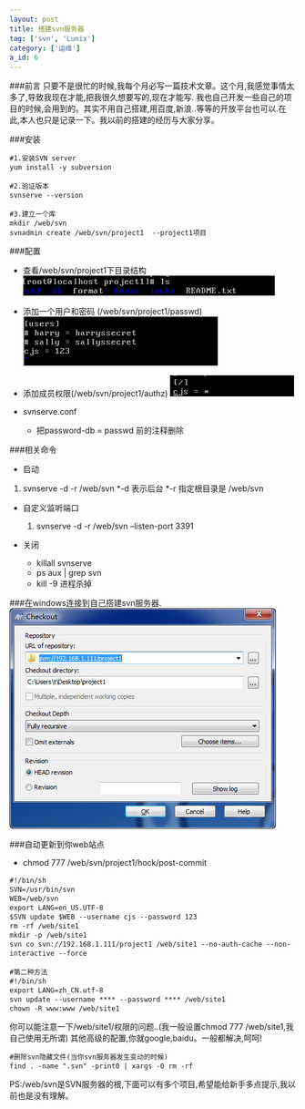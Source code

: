 ```yaml
---
layout: post
title: 搭建svn服务器
tag: ['svn', 'Lunix']
category: ['运维']
a_id: 6
---
```

	
###前言
只要不是很忙的时候,我每个月必写一篇技术文章。这个月,我感觉事情太多了,导致我现在才能,把我很久想要写的,现在才能写.
我也自己开发一些自己的项目的时候,会用到的。其实不用自己搭建,用百度,新浪..等等的开放平台也可以.在此,本人也只是记录一下。我以前的搭建的经历与大家分享。

###安装

```shell
#1.安装SVN server
yum install -y subversion
           
#2.验证版本
svnserve --version
           
#3.建立一个库
mkdir /web/svn
svnadmin create /web/svn/project1  --project1项目
```

###配置
- 查看/web/svn/project1下目录结构
	[![20140529132847.jpg](/resources/project/svn/20140529132847.jpg)](/resources/project/svn/20140529132847.jpg)

- 添加一个用户和密码 (/web/svn/project1/passwd)
	[![20140529133511.jpg](/resources/project/svn/20140529133511.jpg)](/resources/project/svn/20140529133511.jpg)

- 添加成员权限(/web/svn/project1/authz)
	[![20140529133511.jpg](/resources/project/svn/20140529134804.jpg)](/resources/project/svn/20140529134804.jpg)

- svnserve.conf
	- 把password-db = passwd 前的注释删除

###相关命令

- 启动 

 1) svnserve -d -r /web/svn
  *-d 表示后台
  *-r 指定根目录是 /web/svn

- 自定义监听端口
  1) svnserve -d -r /web/svn –listen-port 3391
  
- 关闭
  * killall svnserve
  * ps aux | grep svn
  * kill -9 进程杀掉

###在windows连接到自己搭建svn服务器.
[![20140529133511.jpg](/resources/project/svn/20140529144000.jpg)](/resources/project/svn/20140529144000.jpg)

###自动更新到你web站点
- chmod 777 /web/svn/project1/hock/post-commit
```shell
#!/bin/sh
SVN=/usr/bin/svn
WEB=/web/svn
export LANG=en_US.UTF-8
$SVN update $WEB --username cjs --password 123
rm -rf /web/site1
mkdir -p /web/site1
svn co svn://192.168.1.111/project1 /web/site1 --no-auth-cache --non-interactive --force
   
#第二种方法
#!/bin/sh
export LANG=zh_CN.utf-8
svn update --username **** --password **** /web/site1
chown -R www:www /web/site1
```


你可以能注意一下/web/site1/权限的问题..(我一般设置chmod 777 /web/site1,我自己使用无所谓)
其他高级的配置,你就google,baidu。一般都解决,呵呵!

```shell
#删除svn隐藏文件(当你svn服务器发生变动的时候)
find . -name ".svn" -print0 | xargs -0 rm -rf
```

PS:/web/svn是SVN服务器的根,下面可以有多个项目,希望能给新手多点提示,我以前也是没有理解。